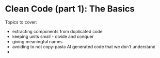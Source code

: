 # Clean Code (part 1): The Basics

Topics to cover: 
- extracting components from duplicated code
- keeping units small - divide and conquer
- giving meaningful names
- avoiding to not copy-pasta AI generated code that we don't understand
- 



